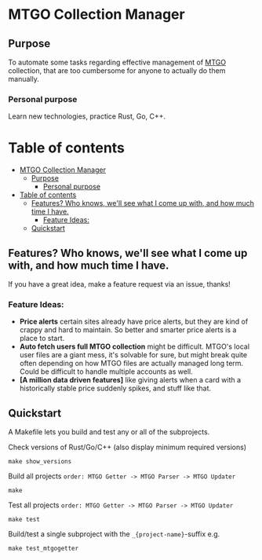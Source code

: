 # MTGO Collection Manager
## Purpose
To automate some tasks regarding effective management of [MTGO](https://www.mtgo.com/en/mtgo) collection, that are too cumbersome for anyone to actually do them manually. 

### Personal purpose
Learn new technologies, practice Rust, Go, C++.

# Table of contents
- [MTGO Collection Manager](#mtgo-collection-manager)
  - [Purpose](#purpose)
    - [Personal purpose](#personal-purpose)
- [Table of contents](#table-of-contents)
  - [Features? Who knows, we'll see what I come up with, and how much time I have.](#features-who-knows-well-see-what-i-come-up-with-and-how-much-time-i-have)
    - [Feature Ideas:](#feature-ideas)
  - [Quickstart](#quickstart)


## Features? Who knows, we'll see what I come up with, and how much time I have.
If you have a great idea, make a feature request via an issue, thanks!
### Feature Ideas:

* **Price alerts** certain sites already have price alerts, but they are kind of crappy and hard to maintain. So better and smarter price alerts is a place to start.
* **Auto fetch users full MTGO collection** might be difficult. MTGO's local user files are a giant mess, it's solvable for sure, but might break quite often depending on how MTGO files are actually managed long term. Could be difficult to handle multiple accounts as well.
* **[A million data driven features]** like giving alerts when a card with a historically stable price suddenly spikes, and stuff like that.

## Quickstart
A Makefile lets you build and test any or all of the subprojects.

Check versions of Rust/Go/C++ (also display minimum required versions)
```shell
make show_versions
```

Build all projects `order: MTGO Getter -> MTGO Parser -> MTGO Updater`
```shell
make
```
Test all projects `order: MTGO Getter -> MTGO Parser -> MTGO Updater`
```shell
make test
```
Build/test a single subproject with the `_{project-name}`-suffix e.g. 
```shell
make test_mtgogetter
```